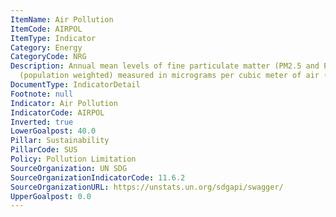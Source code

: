 ```yaml
---
ItemName: Air Pollution
ItemCode: AIRPOL
ItemType: Indicator
Category: Energy
CategoryCode: NRG
Description: Annual mean levels of fine particulate matter (PM2.5 and PM10) in cities
  (population weighted) measured in micrograms per cubic meter of air (μg/m3).
DocumentType: IndicatorDetail
Footnote: null
Indicator: Air Pollution
IndicatorCode: AIRPOL
Inverted: true
LowerGoalpost: 40.0
Pillar: Sustainability
PillarCode: SUS
Policy: Pollution Limitation
SourceOrganization: UN SDG
SourceOrganizationIndicatorCode: 11.6.2
SourceOrganizationURL: https://unstats.un.org/sdgapi/swagger/
UpperGoalpost: 0.0
---
```


